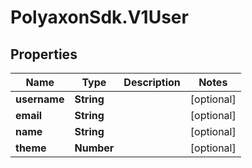 # PolyaxonSdk.V1User

## Properties

Name | Type | Description | Notes
------------ | ------------- | ------------- | -------------
**username** | **String** |  | [optional] 
**email** | **String** |  | [optional] 
**name** | **String** |  | [optional] 
**theme** | **Number** |  | [optional] 


